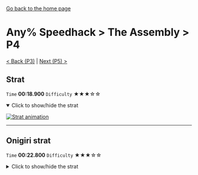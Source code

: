 [Go back to the home page](https://github.com/Doublevil/scbspeedrun)

# Any% Speedhack > The Assembly > P4

[< Back (P3)](https://github.com/Doublevil/scbspeedrun/blob/main/levels/any_sh/P/P3.md) | [Next (P5) >](https://github.com/Doublevil/scbspeedrun/blob/main/levels/any_sh/P/P5.md)

## Strat

`Time` **00:18.900** `Difficulty` ★★★☆☆
<details open>
  <summary>Click to show/hide the strat</summary>

  [![Strat animation](https://github.com/Doublevil/scbspeedrun/blob/main/media/levels/P/P4_Strat.webp)](https://github.com/Doublevil/scbspeedrun/blob/main/media/levels/P/P4_Strat.mp4?raw=true)
</details>

---
## Onigiri strat

`Time` **00:22.800** `Difficulty` ★★★☆☆
<details>
  <summary>Click to show/hide the strat</summary>

  [![Strat animation](https://github.com/Doublevil/scbspeedrun/blob/main/media/levels/P/P4_OnigiriStrat.webp)](https://github.com/Doublevil/scbspeedrun/blob/main/media/levels/P/P4_OnigiriStrat.mp4?raw=true)
</details>
